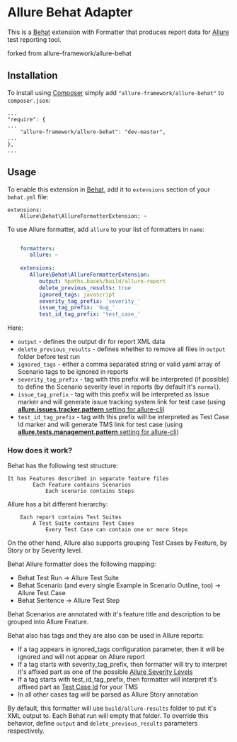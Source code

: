 # Allure Behat Adapter

This is a [Behat](http://behat.org/en/latest/) extension with Formatter that produces report data for [Allure](http://allure.qatools.ru/) test
reporting tool.

forked from allure-framework/allure-behat

## Installation

To install using [Composer](https://getcomposer.org/) simply add `"allure-framework/allure-behat"` to `composer.json`:

    ...
    "require": {
    ...
        "allure-framework/allure-behat": "dev-master",
    ...
    },
    ...

## Usage

To enable this extension in [Behat](http://behat.org/en/latest/), add it to `extensions` section of your ```behat.yml``` file:

    extensions:
        Allure\Behat\AllureFormatterExtension: ~

To use Allure formatter, add `allure` to your list of formatters in `name`:

```yml

    formatters:
       allure: ~
           
    extensions:
       Allure\Behat\AllureFormatterExtension:
          output: %paths.base%/build/allure-report
          delete_previous_results: true
          ignored_tags: javascript
          severity_tag_prefix: 'severity_'
          issue_tag_prefix: 'bug_'
          test_id_tag_prefix: 'test_case_'

```
Here:
 - `output` - defines the output dir for report XML data
 - `delete_previous_results` - defines whether to remove all files in `output` folder before test run
 - `ignored_tags` - either a comma separated string or valid yaml array of Scenario tags to be ignored in reports
 - `severity_tag_prefix` - tag with this prefix will be interpreted (if possible) to define the Scenario severity level
 in reports (by default it's `normal`).
 - `issue_tag_prefix` - tag with this prefix will be interpreted as Issue marker and will generate issue tracking system
 link for test case (using [**allure.issues.tracker.pattern** setting for allure-cli](https://github.com/allure-framework/allure-core/wiki/Issues))
 - `test_id_tag_prefix` - tag with this prefix will be interpreted as Test Case Id marker and will generate TMS link for
 test case (using [**allure.tests.management.pattern** setting for allure-cli](https://github.com/allure-framework/allure-core/wiki/Test-Case-ID))

### How does it work?

Behat has the following test structure:
```
It has Features described in separate feature files
        Each Feature contains Scenarios
            Each scenario contains Steps
```

Allure has a bit different hierarchy:

```
    Each report contains Test Suites
        A Test Suite contains Test Cases
            Every Test Case can contain one or more Steps
```
On the other hand, Allure also supports grouping Test Cases by Feature, by Story or by Severity level.

Behat Allure formatter does the following mapping:

* Behat Test Run -> Allure Test Suite
* Behat Scenario (and every single Example in Scenario Outline, too) -> Allure Test Case
* Behat Sentence -> Allure Test Step

Behat Scenarios are annotated with it's feature title and description to be grouped into Allure Feature.

Behat also has tags and they are also can be used in Allure reports:

* If a tag appears in ignored_tags configuration parameter, then it will be ignored and will not appear on Allure report
* If a tag starts with severity_tag_prefix, then formatter will try to interpret it's affixed part as one of the possible
[Allure Severity Levels](https://github.com/allure-framework/allure-php-adapter-api/blob/master/src/Yandex/Allure/Adapter/Model/SeverityLevel.php)
* If a tag starts with test_id_tag_prefix, then formatter will interpret it's affixed part as
[Test Case Id](https://github.com/allure-framework/allure-core/wiki/Test-Case-ID) for your TMS
* In all other cases tag will be parsed as Allure Story annotation

By default, this formatter will use `build/allure-results` folder to put it's XML output to. Each Behat run will empty
that folder. To override this behavior, define `output` and `delete_previous_results` parameters respectively.
